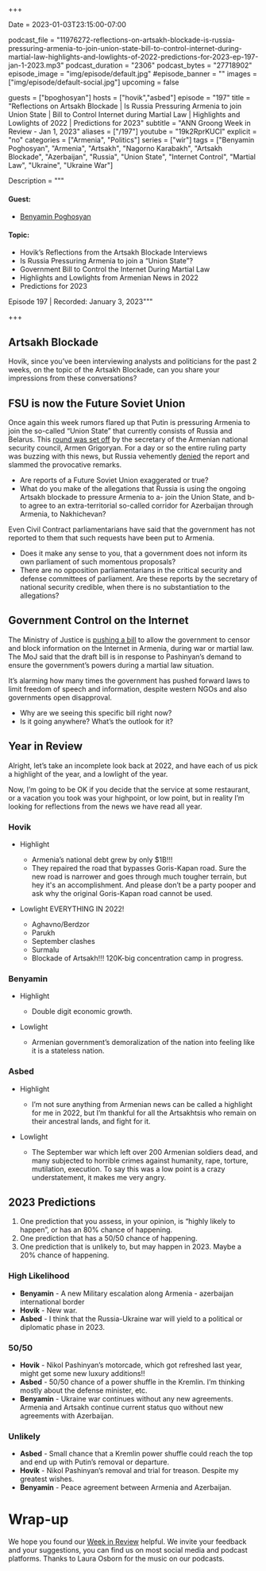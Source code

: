 +++

Date = 2023-01-03T23:15:00-07:00

podcast_file = "11976272-reflections-on-artsakh-blockade-is-russia-pressuring-armenia-to-join-union-state-bill-to-control-internet-during-martial-law-highlights-and-lowlights-of-2022-predictions-for-2023-ep-197-jan-1-2023.mp3"
podcast_duration = "2306"
podcast_bytes = "27718902"
episode_image = "img/episode/default.jpg"
#episode_banner = ""
images = ["img/episode/default-social.jpg"]
upcoming = false

guests = ["bpoghosyan"]
hosts = ["hovik","asbed"]
episode = "197"
title = "Reflections on Artsakh Blockade | Is Russia Pressuring Armenia to join Union State | Bill to Control Internet during Martial Law | Highlights and Lowlights of 2022 | Predictions for 2023"
subtitle = "ANN Groong Week in Review - Jan 1, 2023"
aliases = ["/197"]
youtube = "19k2RprKUCI"
explicit = "no"
categories = ["Armenia", "Politics"]
series = ["wir"]
tags = ["Benyamin Poghosyan", "Armenia", "Artsakh", "Nagorno Karabakh", "Artsakh Blockade", "Azerbaijan", "Russia", "Union State", "Internet Control", "Martial Law", "Ukraine", "Ukraine War"]

Description = """

#### Guest:
* [Benyamin Poghosyan](/guest/bpoghosyan)

#### Topic:
* Hovik’s Reflections from the Artsakh Blockade Interviews
* Is Russia Pressuring Armenia to join a “Union State”?
* Government Bill to Control the Internet During Martial Law
* Highlights and Lowlights from Armenian News in 2022
* Predictions for 2023


Episode 197 | Recorded: January 3, 2023"""

+++

## Artsakh Blockade

Hovik, since you’ve been interviewing analysts and politicians for the past 2 weeks, on the topic of the Artsakh Blockade, can you share your impressions from these conversations?


## FSU is now the Future Soviet Union

Once again this week rumors flared up that Putin is pressuring Armenia to join the so-called “Union State” that currently consists of Russia and Belarus. This [round was set off](https://www.azatutyun.am/a/32195524.html) by the secretary of the Armenian national security council, Armen Grigoryan. For a day or so the entire ruling party was buzzing with this news, but Russia vehemently [denied](https://www.azatutyun.am/a/32197595.html) the report and slammed the provocative remarks.

* Are reports of a Future Soviet Union exaggerated or true?
* What do you make of the allegations that Russia is using the ongoing Artsakh blockade to pressure Armenia to a- join the Union State, and b- to agree to an extra-territorial so-called corridor for Azerbaijan through Armenia, to Nakhichevan?

Even Civil Contract parliamentarians have said that the government has not reported to them that such requests have been put to Armenia.

* Does it make any sense to you, that a government does not inform its own parliament of such momentous proposals?
* There are no opposition parliamentarians in the critical security and defense committees of parliament. Are these reports by the secretary of national security credible, when there is no substantiation to the allegations?


## Government Control on the Internet

The Ministry of Justice is [pushing a bill](https://www.azatutyun.am/a/32197211.html) to allow the government to censor and block information on the Internet in Armenia, during war or martial law. The MoJ said that the draft bill is in response to Pashinyan’s demand to ensure the government’s powers during a martial law situation.

It’s alarming how many times the government has pushed forward laws to limit freedom of speech and information, despite western NGOs and also governments open disapproval.

* Why are we seeing this specific bill right now?
* Is it going anywhere? What’s the outlook for it?


## Year in Review

Alright, let’s take an incomplete look back at 2022, and have each of us pick a highlight of the year, and a lowlight of the year.

Now, I’m going to be OK if you decide that the service at some restaurant, or a vacation you took was your highpoint, or low point, but in reality I’m looking for reflections from the news we have read all year.


### Hovik

* Highlight
    * Armenia’s national debt grew by only $1B!!!
    * They repaired the road that bypasses Goris-Kapan road. Sure the new road is narrower and goes through much tougher terrain, but hey it's an accomplishment. And please don’t be a party pooper and ask why the original Goris-Kapan road cannot be used.

* Lowlight EVERYTHING IN 2022!
    * Aghavno/Berdzor
    * Parukh
    * September clashes
    * Surmalu
    * Blockade of Artsakh!!! 120K-big concentration camp in progress.


### Benyamin

* Highlight
    * Double digit economic growth.

* Lowlight
    * Armenian government’s demoralization of the nation into feeling like it is a stateless nation.


### Asbed

* Highlight
    * I’m not sure anything from Armenian news can be called a highlight for me in 2022, but I’m thankful for all the Artsakhtsis who remain on their ancestral lands, and fight for it.

* Lowlight
    * The September war which left over 200 Armenian soldiers dead, and many subjected to horrible crimes against humanity, rape, torture, mutilation, execution. To say this was a low point is a crazy understatement, it makes me very angry.


## 2023 Predictions

1. One prediction that you assess, in your opinion, is “highly likely to happen”, or has an 80% chance of happening.
2. One prediction that has a 50/50 chance of happening.
3. One prediction that is unlikely to, but may happen in 2023. Maybe a 20% chance of happening.


### High Likelihood

* **Benyamin** - A new Military escalation along Armenia - azerbaijan international border
* **Hovik** - New war.
* **Asbed** - I think that the Russia-Ukraine war will yield to a political or diplomatic phase in 2023.


### 50/50

* **Hovik** - Nikol Pashinyan’s motorcade, which got refreshed last year, might get some new luxury additions!!
* **Asbed** - 50/50 chance of a power shuffle in the Kremlin. I’m thinking mostly about the defense minister, etc.
* **Benyamin** - Ukraine war continues without any new agreements. Armenia and Artsakh continue current status quo without new agreements with Azerbaijan.


### Unlikely

* **Asbed** - Small chance that a Kremlin power shuffle could reach the top and end up with Putin’s removal or departure.
* **Hovik** - Nikol Pashinyan’s removal and trial for treason. Despite my greatest wishes.
* **Benyamin** - Peace agreement between Armenia and Azerbaijan.


# Wrap-up

We hope you found our [Week in Review](/series/wir) helpful. We invite your feedback and your suggestions, you can find us on most social media and podcast platforms. Thanks to Laura Osborn for the music on our podcasts.
